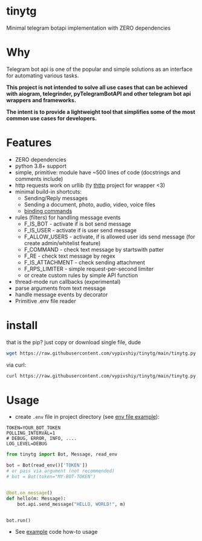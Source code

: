 # tinytg

Minimal telegram botapi implementation with ZERO dependencies

# Why

Telegram bot api is one of the popular and simple solutions as an interface for automating various tasks.

**This project is not intended to solve all use cases that can be achieved with aiogram, telegrinder, pyTelegramBotAPI 
and other telegram bot api wrappers and frameworks.**

**The intent is to provide a lightweight tool that simplifies some of the most common use cases for developers.**

# Features

- ZERO dependencies
- python 3.8+ support
- simple, primitive: module have ~500 lines of code (docstrings and comments include)
- http requests work on urllib (ty [thttp](https://github.com/sesh/thttp) project for wrapper <3)
- minimal build-in shortcuts: 
  - Sending/Reply messages
  - Sending a document, photo, audio, video, voice files
  - [binding commands](https://core.telegram.org/bots/api#setmycommands)
- rules (filters) for handling message events
  - F_IS_BOT - activate if is bot send message
  - F_IS_USER - activate if is user send message
  - F_ALLOW_USERS - activate, if is allowed user ids send message (for create admin/whitelist feature)
  - F_COMMAND - check text message by startswith patter
  - F_RE - check text message by regex
  - F_IS_ATTACHMENT - check sending attachment
  - F_RPS_LIMITER - simple request-per-second limiter
  - or create custom rules by simple API function
- thread-mode run callbacks (experimental)
- parse arguments from text message
- handle message events by decorator
- Primitive .env file reader

# install

that is the pip? just copy or download single file, dude

```sh
wget https://raw.githubusercontent.com/vypivshiy/tinytg/main/tinytg.py -O tinytg.py
```

via curl:

```sh
curl https://raw.githubusercontent.com/vypivshiy/tinytg/main/tinytg.py > tinytg.py
```

# Usage
- create `.env` file in project directory (see [env file example](.env_example)):

```env
TOKEN=YOUR_BOT_TOKEN
POLLING_INTERVAL=1
# DEBUG, ERROR, INFO, ....
LOG_LEVEL=DEBUG
```

```python
from tinytg import Bot, Message, read_env

bot = Bot(read_env()['TOKEN'])
# or pass via argument (not recommended)
# bot = Bot(token="MY-BOT-TOKEN")


@bot.on_message()
def hello(m: Message):
    bot.api.send_message("HELLO, WORLD!", m)


bot.run()
```

- See [example](example.py) code how-to usage
